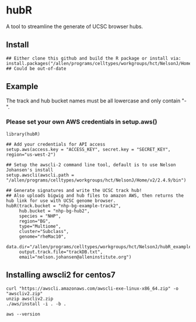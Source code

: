 # hubR
A tool to streamline the generate of UCSC browser hubs.

## Install
```
## Either clone this github and build the R package or install via:
install.packages("/allen/programs/celltypes/workgroups/hct/NelsonJ/Home/hubR/hubR_0.1.3.tar.gz") ## Could be out-of-date
```

## Example

The track and hub bucket names must be all lowercase and only contain "-".

### Please set your own AWS credentials in setup.aws()
```
library(hubR)

## Add your credentials for API access
setup.aws(access.key = "ACCESS_KEY", secret.key = "SECRET_KEY", region="us-west-2")

## Setup the awscli-2 command line tool, default is to use Nelson Johansen's install
setup.awscli(awscli.path = "/allen/programs/celltypes/workgroups/hct/NelsonJ/Home/v2/2.4.9/bin")

## Generate signatures and write the UCSC track hub! 
## Also uploads bigwig and hub files to amazon AWS, then returns the hub link for use with UCSC genome browser.
hubR(track.bucket = "nhp-bg-example-track2", 
     hub.bucket = "nhp-bg-hub2",
     species = "NHP", 
     region="BG", 
     type="Multiome", 
     cluster="Subclass", 
     genome="rheMac10",
     data.dir="/allen/programs/celltypes/workgroups/hct/NelsonJ/hubR_example/",
     output.track.file="trackDB.txt", 
     email="nelson.johansen@alleninstitute.org")
```

## Installing awscli2 for centos7
```
curl "https://awscli.amazonaws.com/awscli-exe-linux-x86_64.zip" -o "awscliv2.zip"
unzip awscliv2.zip
./aws/install -i . -b .

aws --version
```

